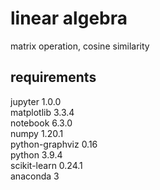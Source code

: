 # linear algebra

matrix operation, cosine similarity

## requirements

jupyter 1.0.0  
matplotlib 3.3.4  
notebook 6.3.0  
numpy 1.20.1  
python-graphviz 0.16  
python 3.9.4  
scikit-learn 0.24.1  
anaconda 3
